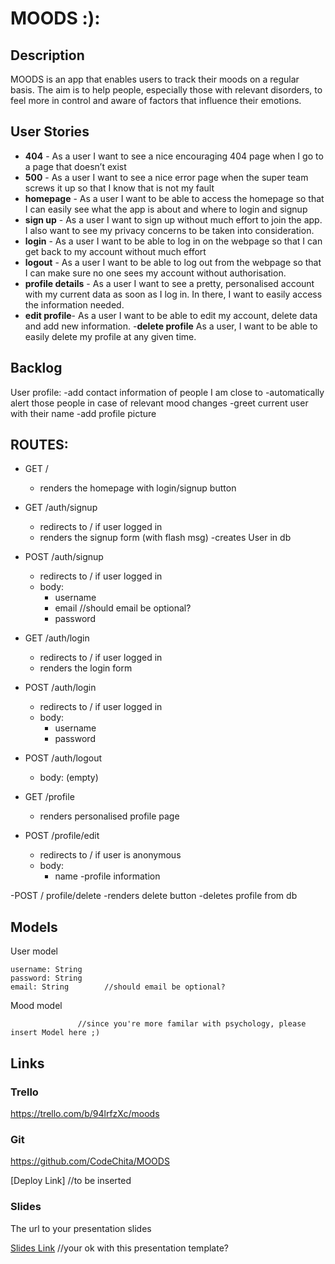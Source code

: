 # MOODS :):


## Description

MOODS is an app that enables users to track their moods on a regular basis. The aim is to help people, especially those with relevant disorders, to feel more in control and aware of factors that influence their emotions.

 
## User Stories

- **404** - As a user I want to see a nice encouraging 404 page when I go to a page that doesn’t exist
- **500** - As a user I want to see a nice error page when the super team screws it up so that I know that is not my fault
- **homepage** - As a user I want to be able to access the homepage so that I can easily see what the app is about and where to login and signup
- **sign up** - As a user I want to sign up without much effort to join the app. I also want to see my privacy concerns to be taken into consideration.
- **login** - As a user I want to be able to log in on the webpage so that I can get back to my account without much effort
- **logout** - As a user I want to be able to log out from the webpage so that I can make sure no one sees my account without authorisation.
- **profile details** - As a user I want to see a pretty, personalised account with my current data as soon as I log in. In there, I want to easily access the information needed.
- **edit profile**- As a user I want to be able to edit my account, delete data and add new information.
-**delete profile** As a user, I want to be able to easily delete my profile at any given time. 

## Backlog

User profile:
-add contact information of people I am close to 
-automatically alert those people in case of relevant mood changes
-greet current user with their name
-add profile picture


## ROUTES:

- GET / 
  - renders the homepage with login/signup button

- GET /auth/signup
  - redirects to / if user logged in        
  - renders the signup form (with flash msg)
  -creates User in db

- POST /auth/signup
  - redirects to / if user logged in
  - body:
    - username
    - email       //should email be optional?
    - password                     

- GET /auth/login
  - redirects to / if user logged in
  - renders the login form 

- POST /auth/login
  - redirects to / if user logged in
  - body:
    - username
    - password
- POST /auth/logout
  - body: (empty)

- GET /profile
  - renders personalised profile page 

- POST /profile/edit
  - redirects to / if user is anonymous
  - body: 
    - name
    -profile information


 -POST / profile/delete
 -renders delete button
 -deletes profile from db   


## Models

User model
 
```
username: String
password: String
email: String        //should email be optional?
```

Mood model          

```
               //since you're more familar with psychology, please insert Model here ;)
``` 

## Links

### Trello

https://trello.com/b/94lrfzXc/moods

### Git

https://github.com/CodeChita/MOODS

[Deploy Link]              //to be inserted

### Slides

The url to your presentation slides

[Slides Link](https://docs.google.com/presentation/d/1lOVf4Huj-7S_9Bs1ybYB2aUbuiQMze62Tj1BgcDE2-4/edit?usp=sharing)   //your ok with this presentation template?

